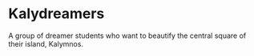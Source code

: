 # Kalydreamers
A group of dreamer students who want to beautify the central square of their island, Kalymnos.

